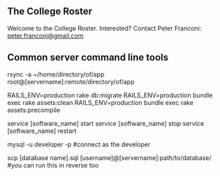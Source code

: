 ## The College Roster
  Welcome to the College Roster. Interested? Contact Peter Franconi: peter.franconi@gmail.com

## Common server command line tools

  rsync -a ~/home/directory/of/app root@[servername]:remote/directory/of/app

  RAILS_ENV=production rake db:migrate
  RAILS_ENV=production bundle exec rake assets:clean
  RAILS_ENV=production bundle exec rake assets:precompile

  service [software_name] start
  service [software_name] stop
  service [software_name] restart

  mysql -u developer -p     #connect as the developer

  scp [database name].sql [username]@[servername]:path/to/database/   #you can run this in reverse too
